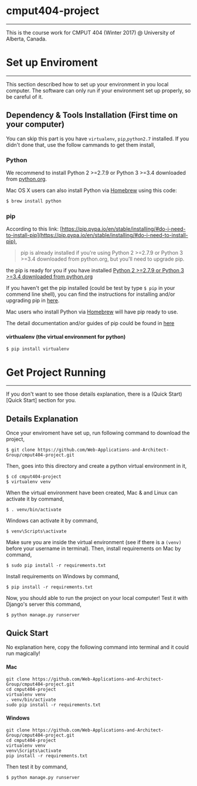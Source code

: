# cmput404-project
------------------
This is the course work for CMPUT 404 (Winter 2017) @ University of Alberta, Canada.

# Set up Enviroment
-------------------
This section described how to set up your environment in you local computer. The software can only run if your environment set up properly, so be careful of it.


##  Dependency & Tools Installation (First time on your computer)
You can skip this part is you have ```virtualenv```, ```pip```,```python2.7``` installed. If you didn't done that, use the follow cammands to get them install,


### Python
We recommend to install Python 2 >=2.7.9 or Python 3 >=3.4 downloaded from [python.org](https://www.python.org/). 

Mac OS X users can also install Python via [Homebrew](#homebrew-for-mac) using this code:
```bash
$ brew install python
```


### pip
According to this link: [https://pip.pypa.io/en/stable/installing/#do-i-need-to-install-pip](https://pip.pypa.io/en/stable/installing/#do-i-need-to-install-pip), 
> pip is already installed if you're using Python 2 >=2.7.9 or Python 3 >=3.4 downloaded from python.org, but you'll need to upgrade pip.

the pip is ready for you if you have installed [Python 2 >=2.7.9 or Python 3 >=3.4 downloaded from python.org](#python)

If you haven't get the pip installed (could be test by type `$ pip` in your commend line shell), you can find the instructions for installing and/or upgrading pip in [here](https://pip.pypa.io/en/stable/installing/).

Mac users who install Python via [Homebrew](#homebrew-for-mac) will have pip ready to use.

The detail documentation and/or guides of pip could be found in [here](https://pip.pypa.io/en/stable/)


#### virthualenv (the virtual environment for python)
```
$ pip install virtualenv
```


# Get Project Running
---------------------
If you don't want to see those details explanation, there is a (Quick Start)[Quick Start] section for you.

## Details Explanation
Once your enviroment have set up, run following command to download the project,
```
$ git clone https://github.com/Web-Applications-and-Architect-Group/cmput404-project.git 
```

Then, goes into this directory and create a python virtual environment in it,
```
$ cd cmput404-project
$ virtualenv venv
```

When the virtual environment have been created, Mac & and Linux can activate it by command,
```
$ . venv/bin/activate
```
Windows can activate it by command,
```
$ venv\Scripts\activate
```

Make sure you are inside the virtual environment (see if there is a ```(venv)``` before your username in terminal). Then, install requirements on Mac by command,
```
$ sudo pip install -r requirements.txt
```
Install requirements on Windows by command,
```
$ pip install -r requirements.txt
```

Now, you should able to run the project on your local computer! Test it with Django's server this command,
```
$ python manage.py runserver
```


## Quick Start
No explanation here, copy the following command into terminal and it could run magically!

#### Mac
```
git clone https://github.com/Web-Applications-and-Architect-Group/cmput404-project.git 
cd cmput404-project
virtualenv venv
. venv/bin/activate
sudo pip install -r requirements.txt
```
#### Windows
```
git clone https://github.com/Web-Applications-and-Architect-Group/cmput404-project.git 
cd cmput404-project
virtualenv venv
venv\Scripts\activate
pip install -r requirements.txt
```

Then test it by command,
```
$ python manage.py runserver
```
